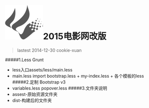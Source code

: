 
![GHY](dist/img/logo.png)2015电影网改版
========================

> lastest 2014-12-30 cookie-xuan

#####1.Less Grunt
- less入口assets/less/main.less
- main.less import bootstrap.less + my-index.less + 各个模板的less
#####2.定制 Bootstrap v3
- variables.less popover.less
#####3.文件夹说明
- assest-原始资源文件夹
- dist-构建后的文件夹
